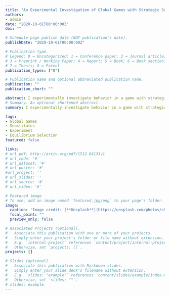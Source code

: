 ```yaml
---
title: "An Experimental Investigation of Global Games with Strategic Substitutes"
authors:
- admin
date: "2020-10-01T00:00:00Z"
doi: ""

# Schedule page publish date (NOT publication's date).
publishDate: "2020-10-01T00:00:00Z"

# Publication type.
# Legend: 0 = Uncategorized; 1 = Conference paper; 2 = Journal article;
# 3 = Preprint / Working Paper; 4 = Report; 5 = Book; 6 = Book section;
# 7 = Thesis; 8 = Patent
publication_types: ["0"]

# Publication name and optional abbreviated publication name.
publication: ""
publication_short: ""

abstract: I experimentally investigate behavior in a game with strategic substitutes using the Global Games paridgm of Carlsson and van Damme (1993). Leveraging uniqueness results from Harrison and Jara-Moroni (2020), I design an experiment to investigate strategic behavior in a market-entry setting under payoff certainty (complete information) and payoff uncertainty (incomplete information).
# Summary. An optional shortened abstract.
summary: I experimentally investigate behavior in a game with strategic substitutes using the Global Games paridgm of Carlsson and van Damme (1993). Leveraging uniqueness results from Harrison and Jara-Moroni (2020), I design an experiment to investigate strategic behavior in a market-entry setting under payoff certainty (complete information) and payoff uncertainty (incomplete information).

tags:
- Global Games
- Substitutes
- Experiment
- Equilibrium Selection
featured: false

links:
# url_pdf: http://arxiv.org/pdf/1512.04133v1
# url_code: '#'
# url_dataset: '#'
# url_poster: '#'
#url_project: ''
# url_slides: ''
# url_source: '#'
# url_video: '#'

# Featured image
# To use, add an image named `featured.jpg/png` to your page's folder. 
image:
  caption: 'Image credit: [**Unsplash**](https://unsplash.com/photos/s9CC2SKySJM)'
  focal_point: ""
  preview_only: false

# Associated Projects (optional).
#   Associate this publication with one or more of your projects.
#   Simply enter your project's folder or file name without extension.
#   E.g. `internal-project` references `content/project/internal-project/index.md`.
#   Otherwise, set `projects: []`.
projects: []

# Slides (optional).
#   Associate this publication with Markdown slides.
#   Simply enter your slide deck's filename without extension.
#   E.g. `slides: "example"` references `content/slides/example/index.md`.
#   Otherwise, set `slides: ""`.
# slides: example
---
```

